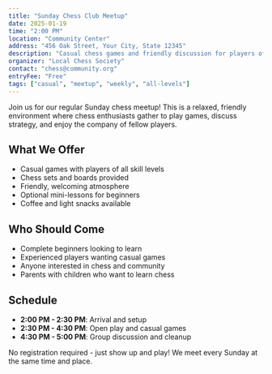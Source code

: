 ```yaml
---
title: "Sunday Chess Club Meetup"
date: 2025-01-19
time: "2:00 PM"
location: "Community Center"
address: "456 Oak Street, Your City, State 12345"
description: "Casual chess games and friendly discussion for players of all levels."
organizer: "Local Chess Society"
contact: "chess@community.org"
entryFee: "Free"
tags: ["casual", "meetup", "weekly", "all-levels"]
---
```


Join us for our regular Sunday chess meetup! This is a relaxed, friendly environment where chess enthusiasts gather to play games, discuss strategy, and enjoy the company of fellow players.

## What We Offer

- Casual games with players of all skill levels
- Chess sets and boards provided
- Friendly, welcoming atmosphere
- Optional mini-lessons for beginners
- Coffee and light snacks available

## Who Should Come

- Complete beginners looking to learn
- Experienced players wanting casual games
- Anyone interested in chess and community
- Parents with children who want to learn chess

## Schedule

- **2:00 PM - 2:30 PM**: Arrival and setup
- **2:30 PM - 4:30 PM**: Open play and casual games
- **4:30 PM - 5:00 PM**: Group discussion and cleanup

No registration required - just show up and play! We meet every Sunday at the same time and place.
